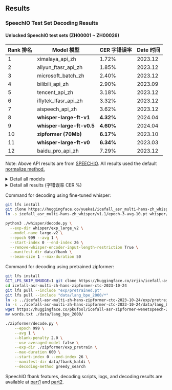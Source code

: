 ## Results

### SpeechIO Test Set Decoding Results




#### **Unlocked** SpeechIO test sets (ZH00001 ~ ZH00026)
| Rank 排名 | Model 模型 | CER 字错误率 | Date 时间 |
| --- | --- | --- | --- |
| 1 | ximalaya_api_zh | 1.72% | 2023.12 |
| 2 | aliyun_ftasr_api_zh | 1.85% | 2023.12 |
| 3 | microsoft_batch_zh | 2.40% | 2023.12 |
| 4 | bilibili_api_zh | 2.90% | 2023.09 |
| 5 | tencent_api_zh | 3.18% | 2023.12 |
| 6 | iflytek_lfasr_api_zh | 3.32% | 2023.12 |
| 7 | aispeech_api_zh | 3.62% | 2023.12 |
| 8 | **whisper-large-ft-v1** | **4.32%** | 2024.04 |
| 9 | **whisper-large-ft-v0.5** | **4.60%** | 2024.04 |
| 10 | **zipformer (70Mb)** | **6.17%** | 2023.10 |
| 11 | **whisper-large-ft-v0**  | **6.34%** | 2023.03 |
| 12 | baidu_pro_api_zh | 7.29% | 2023.12 |

Note: Above API results are from [SPEECHIO](https://github.com/SpeechColab/Leaderboard). All results used the default [normalize method.](https://github.com/SpeechColab/Leaderboard/blob/master/utils/benchmark.sh#L67)

<details><summary> Detail all models </summary><p>

| Model | Training Set | Note |
|----------------------------------------------------------------------------------------------------------|---------------|-----------------------------------------------------|
|[zipformer](https://huggingface.co/zrjin/icefall-asr-multi-zh-hans-zipformer-ctc-2023-10-24)| multi-hans-zh | decoding with transducer head and blank penalty 2.0 |
|[whisper-large-ft-v0](https://huggingface.co/yuekai/icefall_asr_wenetspeech_whisper/tree/main/exp_large_v2)| wenetspeech | greedy_search, 3 epochs|
|[whisper-large-ft-v0.5](https://huggingface.co/yuekai/icefall_asr_wenetspeech_whisper/blob/main/epoch-2-avg-5.pt)| wenetspeech(updated) | [wenetspeech update method](https://github.com/k2-fsa/icefall/blob/master/egs/wenetspeech/ASR/local/fix_manifest.py), greedy_search, 2 epochs |
|[whisper-large-ft-v1](https://huggingface.co/yuekai/icefall_asr_multi-hans-zh_whisper/tree/main/v1.1)|wenetspeech(updated), other multi-hans-zh exclude datatang 200h|[wenetspeech update method](https://github.com/k2-fsa/icefall/blob/master/egs/wenetspeech/ASR/local/fix_manifest.py), greedy search, 3 epochs|

</details>


<details><summary> Detail all results (字错误率 CER %) </summary><p>

| Test Set ID          | 测试场景&内容领域             | bilibili_api_zh (2023.09)  | whisper-large-ft-v0 | whisper-large-ft-v1 | zipformer |
|----------------------|-------------------------------|-----------------|---------|-----------|-----------|
| Avg (01-26)          |                              |  2.9            | 6.34    | 4.32      | 6.17      |
| SPEECHIO_ASR_ZH00001 | 新闻联播                       | 0.54            | 1.42    | 1.09      | 1.37      |
| SPEECHIO_ASR_ZH00002 | 访谈 鲁豫有约                  | 2.78            | 4.76    | 3.21      | 4.67      |
| SPEECHIO_ASR_ZH00003 | 电视节目 天下足球              | 0.81            | 2.17    | 1.70      | 2.71      |
| SPEECHIO_ASR_ZH00004 | 场馆演讲 罗振宇跨年            | 1.48            | 2.53    | 1.86      | 2.54      |
| SPEECHIO_ASR_ZH00005 | 在线教育 李永乐 科普           | 1.47            | 4.27    | 1.95      | 3.12      |
| SPEECHIO_ASR_ZH00006 | 直播 王者荣耀 张大仙&骚白      | 5.85            | 12.55   | 9.46      | 12.86     |
| SPEECHIO_ASR_ZH00007 | 直播 带货 李佳琪&薇娅          | 6.19            | 13.38   | 10.38     | 14.58     |
| SPEECHIO_ASR_ZH00008 | 线下培训 老罗语录              | 3.68            | 9.56    | 6.9      | 9.05      |
| SPEECHIO_ASR_ZH00009 | 播客 故事FM                    | 3.18            | 5.66    | 3.78      | 5.4       |
| SPEECHIO_ASR_ZH00010 | 播客 创业内幕                  | 3.51            | 7.84    | 4.36      | 6.4       |
| SPEECHIO_ASR_ZH00011 | 在线教育 罗翔 刑法法考         | 1.77            | 3.22    | 2.40      | 3.12      |
| SPEECHIO_ASR_ZH00012 | 在线教育 张雪峰 考研           | 2.11            | 5.98    | 3.03      | 4.41      |
| SPEECHIO_ASR_ZH00013 | 短视频 影剪 谷阿莫&牛叔说电影  | 2.97            | 5.91    | 3.72      | 6.56      |
| SPEECHIO_ASR_ZH00014 | 短视频 美式&烹饪               | 3.56            | 6.03    | 4.92      | 8.14      |
| SPEECHIO_ASR_ZH00015 | 评书 单田芳 白眉大侠           | 4.72            | 8.77    | 7.92      | 9.1       |
| SPEECHIO_ASR_ZH00016 | 相声 德云社专场                | 3.01            | 5.24    | 4.15      | 5.59      |
| SPEECHIO_ASR_ZH00017 | 脱口秀 吐槽大会                | 2.93            | 7.05    | 3.04      | 5.17      |
| SPEECHIO_ASR_ZH00018 | 少儿卡通 小猪佩奇&熊出没       | 1.98            | 3.53    | 3.27      | 4.15      |
| SPEECHIO_ASR_ZH00019 | 体育赛事解说 NBA比赛           | 2.32            | 6.89    | 4.39      | 6.66      |
| SPEECHIO_ASR_ZH00020 | 纪录片 篮球人物                | 1.51            | 4.16    | 3.04      | 4.2       |
| SPEECHIO_ASR_ZH00021 | 短视频 汽车之家 汽车评测      | 1.75            | 4.77    | 2.69      | 4.17      |
| SPEECHIO_ASR_ZH00022 | 短视频 小艾大叔 豪宅带看       | 3.29            | 6.35    | 5.44      | 6.72      |
| SPEECHIO_ASR_ZH00023 | 短视频 开箱视频 Zeal&无聊开箱  | 2.18            | 8.99    | 4.08      | 7.94      |
| SPEECHIO_ASR_ZH00024 | 短视频 付老师 农业种植         | 4.80            | 10.81   | 6.06      | 8.64      |
| SPEECHIO_ASR_ZH00025 | 线下课堂 石国鹏 古希腊哲学     | 3.32            | 8.41    | 5.39       | 8.54      |
| SPEECHIO_ASR_ZH00026 | 广播电台节目 张震鬼故事        | 3.70            | 4.52    | 4.06      | 4.67      |
</details>


Command for decoding using fine-tuned whisper:
```bash
git lfs install
git clone https://huggingface.co/yuekai/icefall_asr_multi-hans-zh_whisper
ln -s icefall_asr_multi-hans-zh_whisper/v1.1/epoch-3-avg-10.pt whisper/exp_large_v2/epoch-999.pt

python3 ./whisper/decode.py \
  --exp-dir whisper/exp_large_v2 \
  --model-name large-v2 \
  --epoch 999 --avg 1 \
  --start-index 0 --end-index 26 \
  --remove-whisper-encoder-input-length-restriction True \
  --manifest-dir data/fbank \
  --beam-size 1 --max-duration 50
```
Command for decoding using pretrained zipformer:
```bash
git lfs install
GIT_LFS_SKIP_SMUDGE=1 git clone https://huggingface.co/zrjin/icefall-asr-multi-zh-hans-zipformer-ctc-2023-10-24
cd icefall-asr-multi-zh-hans-zipformer-ctc-2023-10-24
git lfs pull --include "exp/pretrained.pt"
git lfs pull --include "data/lang_bpe_2000/*"
ln -s ../icefall-asr-multi-zh-hans-zipformer-ctc-2023-10-24/exp/pretrained.pt zipformer/exp_pretrain/epoch-999.pt
ln -s ../icefall-asr-multi-zh-hans-zipformer-ctc-2023-10-24/data/lang_bpe_2000/ ./data
wget https://huggingface.co/pkufool/icefall-asr-zipformer-wenetspeech-20230615/resolve/main/data/lang_char/words.txt
mv words.txt ./data/lang_bpe_2000/

./zipformer/decode.py \
    --epoch 999 \
    --avg 1 \
    --blank-penalty 2.0 \
    --use-averaged-model false \
    --exp-dir ./zipformer/exp_pretrain \
    --max-duration 600 \
    --start-index 0 --end-index 26 \
    --manifest-dir data/fbank_kaldi \
    --decoding-method greedy_search
```

SpeechIO fbank features, decoding scripts, logs, and decoding results
are available at [part1](<https://huggingface.co/yuekai/icefall_asr_speechio>) and [part2](https://huggingface.co/yuekai/icefall_asr_multi-hans-zh_whisper/tree/main/v1.1).
